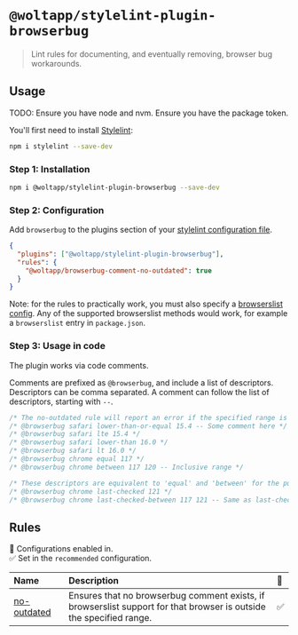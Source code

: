 # `@woltapp/stylelint-plugin-browserbug`

> Lint rules for documenting, and eventually removing, browser bug workarounds.

## Usage

TODO: Ensure you have node and nvm. Ensure you have the package token.

You'll first need to install
[Stylelint](https://stylelint.io/user-guide/get-started):

```sh
npm i stylelint --save-dev
```

### Step 1: Installation

```sh
npm i @woltapp/stylelint-plugin-browserbug --save-dev
```

### Step 2: Configuration

Add `browserbug` to the plugins section of your
[stylelint configuration file](https://github.com/stylelint/stylelint/blob/main/docs/user-guide/configure.md).

```json
{
  "plugins": ["@woltapp/stylelint-plugin-browserbug"],
  "rules": {
    "@woltapp/browserbug-comment-no-outdated": true
  }
}
```

Note: for the rules to practically work, you must also specify a
[browserslist config](https://browsersl.ist/). Any of the supported browserslist
methods would work, for example a `browserslist` entry in `package.json`.

### Step 3: Usage in code

The plugin works via code comments.

Comments are prefixed as `@browserbug`, and include a list of descriptors.
Descriptors can be comma separated. A comment can follow the list of
descriptors, starting with `--`.

```css
/* The no-outdated rule will report an error if the specified range is no longer supported. */
/* @browserbug safari lower-than-or-equal 15.4 -- Some comment here */
/* @browserbug safari lte 15.4 */
/* @browserbug safari lower-than 16.0 */
/* @browserbug safari lt 16.0 */
/* @browserbug chrome equal 117 */
/* @browserbug chrome between 117 120 -- Inclusive range */

/* These descriptors are equivalent to 'equal' and 'between' for the purposes of no-outdated. Additionally, the last-checked-updated rule will report an error if there is a newer version of the specified versions available. */
/* @browserbug chrome last-checked 121 */
/* @browserbug chrome last-checked-between 117 121 -- Same as last-checked, but documents when a workaround started */
```

## Rules

💼 Configurations enabled in.\
✅ Set in the `recommended` configuration.

| Name                                                        | Description                                                                                                         | 💼  |
| :---------------------------------------------------------- | :------------------------------------------------------------------------------------------------------------------ | :-- |
| [no-outdated](docs/rules/browserbug-comment-no-outdated.md) | Ensures that no browserbug comment exists, if browserslist support for that browser is outside the specified range. | ✅  |

<!-- end auto-generated rules list -->
